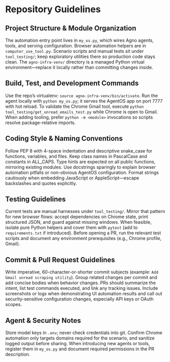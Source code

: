 # Repository Guidelines

## Project Structure & Module Organization
The automation entry point lives in `my_os.py`, which wires Agno agents, tools, and serving configuration. Browser automation helpers are in `computer_use_tool.py`. Scenario scripts and manual tests sit under `tool_testing/`; keep exploratory utilities there so production code stays clean. The `agno-infra-venv/` directory is a managed Python virtual environment—replace it locally rather than committing changes inside.

## Build, Test, and Development Commands
Use the repo’s virtualenv: `source agno-infra-venv/bin/activate`. Run the agent locally with `python my_os.py`; it serves the AgentOS app on port 7777 with hot reload. To validate the Chrome Gmail tool, execute `python tool_testing/get_unread_emails_test.py` while Chrome is open to Gmail. When adding tooling, prefer `python -m <module>` invocations so scripts resolve package-relative imports.

## Coding Style & Naming Conventions
Follow PEP 8 with 4-space indentation and descriptive snake_case for functions, variables, and files. Keep class names in PascalCase and constants in ALL_CAPS. Type hints are expected on all public functions, mirroring existing modules. Use docstrings sparingly to explain browser automation pitfalls or non-obvious AgentOS configuration. Format strings cautiously when embedding JavaScript or AppleScript—escape backslashes and quotes explicitly.

## Testing Guidelines
Current tests are manual harnesses under `tool_testing/`. Mirror that pattern for new browser flows: accept dependencies on Chrome state, print structured JSON, and guard against missing windows. When feasible, isolate pure Python helpers and cover them with `pytest` (add to `requirements.txt` if introduced). Before opening a PR, run the relevant test scripts and document any environment prerequisites (e.g., Chrome profile, Gmail).

## Commit & Pull Request Guidelines
Write imperative, 60-character-or-shorter commit subjects (example: `Add Gmail unread scraping utility`). Group related changes per commit and add concise bodies when behavior changes. PRs should summarize the intent, list test commands executed, and link any tracking issues. Include screenshots or logs when demonstrating UI automation results and call out security-sensitive configuration changes, especially API keys or OAuth scopes.

## Agent & Security Notes
Store model keys in `.env`; never check credentials into git. Confirm Chrome automation only targets domains required for the scenario, and sanitize logged output before sharing. When introducing new agents or tools, register them in `my_os.py` and document required permissions in the PR description.
